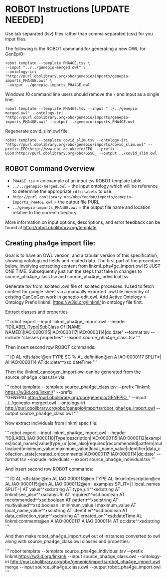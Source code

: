 
# ROBOT Instructions [UPDATE NEEDED]

Use tab separated (tsv) files rather than comma separated (csv) for you input files.

The following is the ROBOT command for generating a new OWL for GenEpiO:

```
robot template --template PHA4GE.tsv \
--input "../../genepio-merged.owl" \
--ontology-iri "http://purl.obolibrary.org/obo/genepio/imports/genepio-imports_PHA4GE.owl" \
--output ../genepio-imports_PHA4GE.owl
```

Windows 10 command line users should remove the `\` and input as a single line:

```
robot template --template PHA4GE.tsv --input "../../genepio-merged.owl" --ontology-iri "http://purl.obolibrary.org/obo/genepio/imports/genepio-imports_PHA4GE.owl" --output ../genepio-imports_PHA4GE.owl
```

Regenerate covid_slim.owl file:
```
robot template --template covid_slim.tsv --ontology-iri "http://purl.obolibrary.org/obo/genepio/imports/covid_slim.owl" --prefix EFO:http://www.ebi.ac.uk/efo/EFO_ --prefix GSSO:http://purl.obolibrary.org/obo/GSSO_ --output ../covid_slim.owl
```

## ROBOT Command Overview

- `PHA4GE.tsv` = an example of an input tsv ROBOT template table.
- `../../genepio-merged.owl` = the input ontology which will be reference to determine the appropriate `rdfs:labels` to use.
- `http://purl.obolibrary.org/obo/foodon/imports/genepio-imports_PHA4GE.owl` = the output file PURL.
- `../genepio-imports_PHA4GE.owl` = the output file name and location relative to the current directory.

More information on input options, descriptions, and error feedback can be found at http://robot.obolibrary.org/template.


## Creating pha4ge import file:

Goal is to have an OWL version, and a tabular version of this specification, showing ontologized fields and related data. The first part of the procedure below, involving extracting content from linkml_pha4ge_import.owl IS JUST ONE TIME.  Subsequently just run the steps that take in changes to source_pha4ge_class.tsv and source_pha4ge_individual.tsv

Generate tsv from isolated .owl file of isolated processes. (Used to fetch content for google sheet via a manually exported .owl file hierarchy of existing CanCoGen work in genepio-edit.owl. Add Active Ontology > Ontology Prefix linkml: https://w3id.org/linkml/ in ontology file first.

Extract classes and properties

'''
robot export --input linkml_pha4ge_import.owl --header "ID|LABEL|Type|SubClass Of [NAME NAMED]|IAO:0000115|IAO:0000117|IAO:0000114|dc:date" --format tsv --include "classes properties" --export source_pha4ge_class.tsv
'''

Then insert second row ROBOT commands:

'''
ID	AL rdfs:label@en	TYPE	SC %	AL definition@en	A IAO:0000117 SPLIT=|	AI IAO:0000114	AT dc:date^^xsd:dateTime
'''

Then the /linkml_cancogen_import.owl can be generated from the source_pha4ge_class.tsv via:

'''
robot template --template source_pha4ge_class.tsv --prefix "linkml: https://w3id.org/linkml/" --prefix "GENEPIO:http://purl.obolibrary.org/obo/genepio/GENEPIO_" --input ../../genepio-merged.owl --ontology-iri http://purl.obolibrary.org/obo/genepio/imports/robot_pha4ge_import.owl --output source_pha4ge_class.owl
'''

Now extract individuals from linkml spec file:

'''
robot export --input linkml_pha4ge_import.owl --header "ID|LABEL|IAO:0000118|Type|description|IAO:0000115|IAO:0000112|examples|local_names|value|type_uri|see_also|required|recommended|pattern|multivalued|minimum_value|maximum_value|local_name_value|identifier|data_collection_state|created_on|comments|IAO:0000117|IAO:0000114|dc:date" --format tsv --include individuals --export source_pha4ge_individual.tsv
'''

And insert second row ROBOT commands:

'''
ID	AL rdfs:label@en	AL IAO:0000118@en	TYPE	AL linkml:description@en	AL IAO:0000115@en	AL IAO:0000112@en	I examples SPLIT=|	I local_names SPLIT=|	AT value^^xsd:string	AT type_uri^^xsd:string	AT linkml:see_also^^xsd:anyURI	AT required^^xsd:boolean	AT recommended^^xsd:boolean	AT pattern^^xsd:string	AT multivalued^^xsd:boolean	I minimum_value	I maximum_value	AT local_name_value^^xsd:string	AT identifier^^xsd:boolean	AT data_collection_state^^xsd:string	AT created_on^^xsd:dateTime	AL linkml:comments@en	A IAO:0000117	A IAO:0000114	AT dc:date^^xsd:string	
'''


And then make robot_pha4ge_import.owl out of instances converted to owl along with source_pha4ge_class.owl classes and properties:

'''
robot template --template source_pha4ge_individual.tsv --prefix linkml:https://w3id.org/linkml/ --input source_pha4ge_class.owl --ontology-iri http://purl.obolibrary.org/obo/genepio/imports/robot_pha4ge_import.owl merge --input source_pha4ge_class.owl --output robot_pha4ge_import.owl
'''

